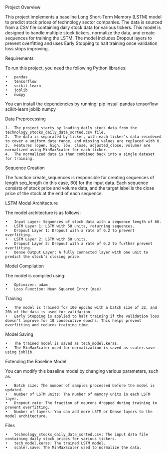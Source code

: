 Project Overview

This project implements a baseline Long Short-Term Memory (LSTM) model to predict stock prices of technology sector companies. The data is sourced from a CSV file containing daily stock data for various tickers. This model is designed to handle multiple stock tickers, normalize the data, and create sequences for training the LSTM. The model includes Dropout layers to prevent overfitting and uses Early Stopping to halt training once validation loss stops improving.

Requirements

To run this project, you need the following Python libraries:

	•	pandas
	•	tensorflow
	•	scikit-learn
	•	joblib
	•	numpy

You can install the dependencies by running:
pip install pandas tensorflow scikit-learn joblib numpy

Data Preprocessing

	1.	The project starts by loading daily stock data from the technology_stocks_daily_data_sorted.csv file.
	2.	The data is separated by ticker, with each ticker’s data reindexed to cover a uniform date range, and missing values are replaced with 0.
	3.	Features (open, high, low, close, adjusted_close, volume) are normalized using MinMaxScaler for each ticker.
	4.	The normalized data is then combined back into a single dataset for training.

Sequence Creation

The function create_sequences is responsible for creating sequences of length seq_length (in this case, 60) for the input data. Each sequence consists of stock price and volume data, and the target label is the close price of the stock at the end of each sequence.

LSTM Model Architecture

The model architecture is as follows:

	•	Input Layer: Sequences of stock data with a sequence length of 60.
	•	LSTM Layer 1: LSTM with 50 units, returning sequences.
	•	Dropout Layer 1: Dropout with a rate of 0.2 to prevent overfitting.
	•	LSTM Layer 2: LSTM with 50 units.
	•	Dropout Layer 2: Dropout with a rate of 0.2 to further prevent overfitting.
	•	Dense Output Layer: A fully connected layer with one unit to predict the stock’s closing price.

Model Compilation

The model is compiled using:

	•	Optimizer: adam
	•	Loss Function: Mean Squared Error (mse)

Training

	•	The model is trained for 100 epochs with a batch size of 32, and 20% of the data is used for validation.
	•	Early Stopping is applied to halt training if the validation loss doesn’t improve for 10 consecutive epochs. This helps prevent overfitting and reduces training time.

Model Saving

	•	The trained model is saved as tech_model.keras.
	•	The MinMaxScaler used for normalization is saved as scaler.save using joblib.

 Extending the Baseline Model

You can modify this baseline model by changing various parameters, such as:

	•	Batch size: The number of samples processed before the model is updated.
	•	Number of LSTM units: The number of memory units in each LSTM layer.
	•	Dropout rate: The fraction of neurons dropped during training to prevent overfitting.
	•	Number of layers: You can add more LSTM or Dense layers to the model architecture.

Files

	•	technology_stocks_daily_data_sorted.csv: The input data file containing daily stock prices for various tickers.
	•	tech_model.keras: The trained LSTM model.
	•	scaler.save: The MinMaxScaler used to normalize the data.
